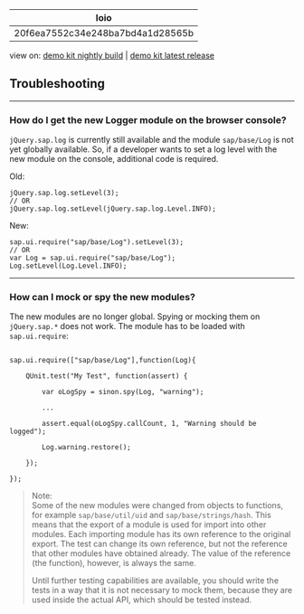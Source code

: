<!-- loio20f6ea7552c34e248ba7bd4a1d28565b -->

| loio |
| -----|
| 20f6ea7552c34e248ba7bd4a1d28565b |

<div id="loio">

view on: [demo kit nightly build](https://openui5nightly.hana.ondemand.com/#/topic/20f6ea7552c34e248ba7bd4a1d28565b) | [demo kit latest release](https://openui5.hana.ondemand.com/#/topic/20f6ea7552c34e248ba7bd4a1d28565b)</div>

## Troubleshooting

***

<a name="loio20f6ea7552c34e248ba7bd4a1d28565b__section_vzn_wkf_2fb"/>

### How do I get the new Logger module on the browser console?

`jQuery.sap.log` is currently still available and the module `sap/base/Log` is not yet globally available. So, if a developer wants to set a log level with the new module on the console, additional code is required.

Old:

```
jQuery.sap.log.setLevel(3);
// OR
jQuery.sap.log.setLevel(jQuery.sap.log.Level.INFO);
```

New:

```
sap.ui.require("sap/base/Log").setLevel(3);
// OR
var Log = sap.ui.require("sap/base/Log"); Log.setLevel(Log.Level.INFO);
```

***

<a name="loio20f6ea7552c34e248ba7bd4a1d28565b__section_unv_wkf_2fb"/>

### How can I mock or spy the new modules?

The new modules are no longer global. Spying or mocking them on `jQuery.sap.*` does not work. The module has to be loaded with `sap.ui.require`:

```

sap.ui.require(["sap/base/Log"],function(Log){

    QUnit.test("My Test", function(assert) {

        var oLogSpy = sinon.spy(Log, "warning");

        ...

        assert.equal(oLogSpy.callCount, 1, "Warning should be logged");

        Log.warning.restore();

    });

});

```

> Note:  
> Some of the new modules were changed from objects to functions, for example `sap/base/util/uid` and `sap/base/strings/hash`. This means that the export of a module is used for import into other modules. Each importing module has its own reference to the original export. The test can change its own reference, but not the reference that other modules have obtained already. The value of the reference \(the function\), however, is always the same.
> 
> Until further testing capabilities are available, you should write the tests in a way that it is not necessary to mock them, because they are used inside the actual API, which should be tested instead.

